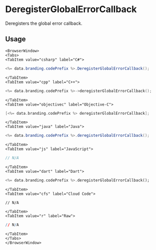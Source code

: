 # DeregisterGlobalErrorCallback

Deregisters the global error callback.

## Usage

```mdx-code-block
<BrowserWindow>
<Tabs>
<TabItem value="csharp" label="C#">
```

```csharp
<%= data.branding.codePrefix %>.DeregisterGlobalErrorCallback();
```

```mdx-code-block
</TabItem>
<TabItem value="cpp" label="C++">
```

```cpp
<%= data.branding.codePrefix %>->deregisterGlobalErrorCallback();
```

```mdx-code-block
</TabItem>
<TabItem value="objectivec" label="Objective-C">
```

```objectivec
[<%= data.branding.codePrefix %> deregisterGlobalErrorCallback];
```

```mdx-code-block
</TabItem>
<TabItem value="java" label="Java">
```

```java
<%= data.branding.codePrefix %>.deregisterGlobalErrorCallback();
```

```mdx-code-block
</TabItem>
<TabItem value="js" label="JavaScript">
```

```javascript
// N/A
```

```mdx-code-block
</TabItem>
<TabItem value="dart" label="Dart">
```

```dart
<%= data.branding.codePrefix %>.deregisterGlobalErrorCallback();
```

```mdx-code-block
</TabItem>
<TabItem value="cfs" label="Cloud Code">
```

```cfscript
// N/A
```

```mdx-code-block
</TabItem>
<TabItem value="r" label="Raw">
```

```r
// N/A
```

```mdx-code-block
</TabItem>
</Tabs>
</BrowserWindow>
```
